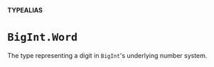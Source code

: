 **TYPEALIAS**

# `BigInt.Word`

The type representing a digit in `BigInt`'s underlying number system.